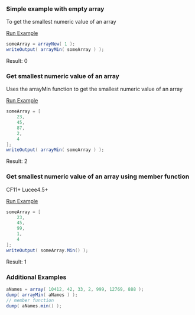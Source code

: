 ### Simple example with empty array

To get the smallest numeric value of an array

<a href="https://try.boxlang.io/?code=eJwrzs9NdSwqSqxUsFVIBNF%2BqeUaCoYKmtZc5UWZJan%2BpSUFpSUaEDnfzDwNhWK4Dk2QKgDk7BWa" target="_blank">Run Example</a>

```java
someArray = arrayNew( 1 );
writeOutput( arrayMin( someArray ) );

```

Result: 0

### Get smallest numeric value of an array

Uses the arrayMin function to get the smallest numeric value of an array

<a href="https://try.boxlang.io/?code=eJwrzs9NdSwqSqxUsFWIVuDiNDLW4eI0MQUSFuZAwgjE44q15iovyixJ9S8tKSgt0VBIBGnwzczTUCiGa9dU0LTmAgAYShUj" target="_blank">Run Example</a>

```java
someArray = [ 
	23,
	45,
	87,
	2,
	4
];
writeOutput( arrayMin( someArray ) );

```

Result: 2

### Get smallest numeric value of an array using member function

CF11+ Lucee4.5+

<a href="https://try.boxlang.io/?code=eJwrzs9NdSwqSqxUsFWIVuDiNDLW4eI0MQUSlpZAwhDE44q15iovyixJ9S8tKSgt0VAohmnS883M09BU0LTmAgCZMBL0" target="_blank">Run Example</a>

```java
someArray = [ 
	23,
	45,
	99,
	1,
	4
];
writeOutput( someArray.Min() );

```

Result: 1

### Additional Examples


```java
aNames = array( 10412, 42, 33, 2, 999, 12769, 888 );
dump( arrayMin( aNames ) );
// member function
dump( aNames.min() );

```


